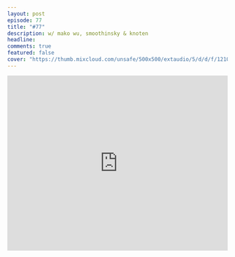 ```yaml
---
layout: post
episode: 77
title: "#77"
description: w/ mako wu, smoothinsky & knoten
headline:
comments: true  
featured: false
cover: "https://thumb.mixcloud.com/unsafe/500x500/extaudio/5/d/d/f/1210-cea2-4d6f-af14-512235285645.jpg"
---
```


<iframe width="100%" height="400" src="https://www.mixcloud.com/widget/iframe/?feed=https%3A%2F%2Fwww.mixcloud.com%2Fsoulhealingradio%2F77%2F&light=1" frameborder="0"></iframe>
